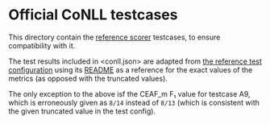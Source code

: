 Official CoNLL testcases
========================

This directory contain the [reference scorer](https://github.com/conll/reference-coreference-scorers) testcases, to ensure compatibility with it.

The test results included in <conll.json> are adapted from [the reference test configuration](https://github.com/conll/reference-coreference-scorers/blob/master/test/CorefMetricTestConfig.pm) using its [README](https://github.com/conll/reference-coreference-scorers/blob/master/test/TestCases.README)  as a reference for the exact values of the metrics (as opposed with the truncated values).

The only exception to the above isf the CEAF_m F₁ value for testcase A9, which is erroneously given as `8/14` instead of `8/13` (which is consistent with the given truncated value in the test config).

